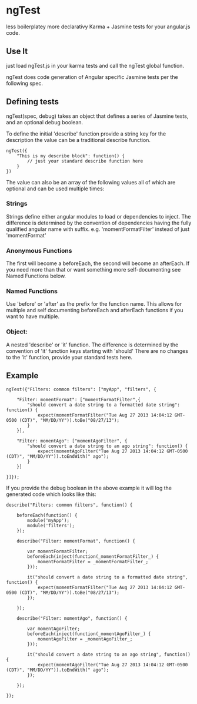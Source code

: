 # ngTest


less boilerplatey more declarativy Karma + Jasmine tests for your angular.js code.

## Use It
just load ngTest.js in your karma tests and call the ngTest global function.

ngTest does code generation of Angular specific Jasmine tests per the following spec.

## Defining tests
ngTest(spec, debug) takes an object that defines a series of Jasmine tests, and an optional debug boolean.

To define the initial 'describe' function provide a string key for the description
the value can be a traditional describe function.

	ngTest({
		"This is my describe block": function() {
			// just your standard describe function here
		}
	})

The value can also be an array of the following values all of which
are optional and can be used multiple times:

### Strings
Strings define either angular modules to load or dependencies to inject.
The difference is determined by the convention of dependencies having the fully qualified angular name with suffix.
e.g. 'momentFormatFilter' instead of just 'momentFormat'

### Anonymous Functions
The first will become a beforeEach,
the second will become an afterEach. If you need more than that or want something more self-documenting see Named Functions below.

### Named Functions
Use 'before' or 'after' as the prefix for the function name.
This allows for multiple and self documenting
beforeEach and afterEach functions if you want to have multiple.

### Object:
A nested 'describe' or 'it' function.
The difference is determined by the convention of 'it' function keys starting with 'should'
There are no changes to the 'it' function, provide your standard tests here.

## Example
	ngTest({"Filters: common filters": ["myApp", "filters", {

		"Filter: momentFormat": ["momentFormatFilter",{
			"should convert a date string to a formatted date string": function() {
				expect(momentFormatFilter("Tue Aug 27 2013 14:04:12 GMT-0500 (CDT)", "MM/DD/YY")).toBe("08/27/13");
			}
		}],

		"Filter: momentAgo": ["momentAgoFilter", {
			"should convert a date string to an ago string": function() {
				expect(momentAgoFilter("Tue Aug 27 2013 14:04:12 GMT-0500 (CDT)", "MM/DD/YY")).toEndWith(" ago");
			}
		}]

	}]});

If you provide the debug boolean in the above example it will log the generated code which looks like this:

	describe("Filters: common filters", function() {

		beforeEach(function() {
			module('myApp');
			module('filters');
		});

		describe("Filter: momentFormat", function() {

			var momentFormatFilter;
			beforeEach(inject(function(_momentFormatFilter_) {
				momentFormatFilter = _momentFormatFilter_;
			}));

			it("should convert a date string to a formatted date string", function() {
				expect(momentFormatFilter("Tue Aug 27 2013 14:04:12 GMT-0500 (CDT)", "MM/DD/YY")).toBe("08/27/13");
			});

		});

		describe("Filter: momentAgo", function() {

			var momentAgoFilter;
			beforeEach(inject(function(_momentAgoFilter_) {
				momentAgoFilter = _momentAgoFilter_;
			}));

			it("should convert a date string to an ago string", function() {
				expect(momentAgoFilter("Tue Aug 27 2013 14:04:12 GMT-0500 (CDT)", "MM/DD/YY")).toEndWith(" ago");
			});

		});

	});
